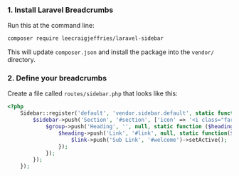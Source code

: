 ### 1. Install Laravel Breadcrumbs

Run this at the command line:

```bash
composer require leecraigjeffries/laravel-sidebar
```

This will update `composer.json` and install the package into the `vendor/` directory.

### 2. Define your breadcrumbs

Create a file called `routes/sidebar.php` that looks like this:

```php
<?php
    Sidebar::register('default', 'vendor.sidebar.default', static function ($sidebar) {
        $sidebar->push('Section', '#section', ['icon' => '<i class="far fa-flag"></i>'], static function ($group) {
            $group->push('Heading', '', null, static function ($heading) {
                $heading->push('Link', '#link', null, static function($link){
                    $link->push('Sub Link', '#welcome')->setActive();
                });
            });
        });
    });
```